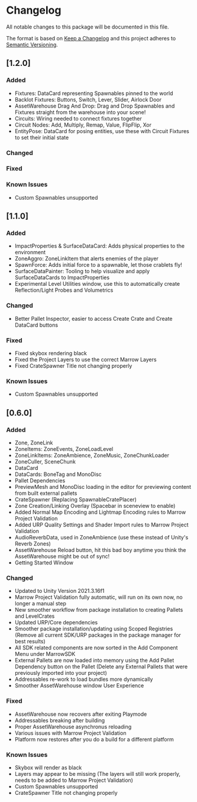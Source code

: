 # Changelog
All notable changes to this package will be documented in this file.

The format is based on [Keep a Changelog](http://keepachangelog.com/en/1.0.0/)
and this project adheres to [Semantic Versioning](http://semver.org/spec/v2.0.0.html).

## [1.2.0]

### Added

 - Fixtures: DataCard representing Spawnables pinned to the world
 - Backlot Fixtures: Buttons, Switch, Lever, Slider, Airlock Door
 - AssetWarehouse Drag And Drop: Drag and Drop Spawnables and Fixtures straight from the warehouse into your scene!
 - Circuits: Wiring needed to connect fixtures together
 - Circuit Nodes: Add, Multiply, Remap, Value, FlipFlip, Xor
 - EntityPose: DataCard for posing entities, use these with Circuit Fixtures to set their initial state

### Changed


### Fixed


### Known Issues

- Custom Spawnables unsupported


## [1.1.0]

### Added

- ImpactProperties & SurfaceDataCard: Adds physical properties to the environment
- ZoneAggro: ZoneLinkItem that alerts enemies of the player
- SpawnForce: Adds initial force to a spawnable, let those crablets fly!
- SurfaceDataPainter: Tooling to help visualize and apply SurfaceDataCards to ImpactProperties
- Experimental Level Utilities window, use this to automatically create Reflection/Light Probes and Volumetrics

### Changed

- Better Pallet Inspector, easier to access Create Crate and Create DataCard buttons

### Fixed

- Fixed skybox rendering black
- Fixed the Project Layers to use the correct Marrow Layers
- Fixed CrateSpawner Title not changing properly

### Known Issues

- Custom Spawnables unsupported


## [0.6.0]

### Added

- Zone, ZoneLink
- ZoneItems: ZoneEvents, ZoneLoadLevel
- ZoneLinkItems: ZoneAmbience, ZoneMusic, ZoneChunkLoader
- ZoneCuller, SceneChunk
- DataCard
- DataCards: BoneTag and MonoDisc
- Pallet Dependencies
- PreviewMesh and MonoDisc loading in the editor for previewing content from built external pallets
- CrateSpawner (Replacing SpawnableCratePlacer)
- Zone Creation/Linking Overlay (Spacebar in sceneview to enable)
- Added Normal Map Encoding and Lightmap Encoding rules to Marrow Project Validation
- Added URP Quality Settings and Shader Import rules to Marrow Project Validation
- AudioReverbData, used in ZoneAmbience (use these instead of Unity's Reverb Zones)
- AssetWarehouse Reload button, hit this bad boy anytime you think the AssetWarehouse might be out of sync!
- Getting Started Window

### Changed

- Updated to Unity Version 2021.3.16f1
- Marrow Project Validation fully automatic, will run on its own now, no longer a manual step
- New smoother workflow from package installation to creating Pallets and LevelCrates
- Updated URP/Core dependencies
- Smoother package installation/updating using Scoped Registries (Remove all current SDK/URP packages in the package manager for best results)
- All SDK related components are now sorted in the Add Component Menu under MarrowSDK
- External Pallets are now loaded into memory using the Add Pallet Dependency button on the Pallet (Delete any External Pallets that were previously imported into your project)
- Addressables re-work to load bundles more dynamically
- Smoother AssetWarehouse window User Experience

### Fixed

- AssetWarehouse now recovers after exiting Playmode
- Addressables breaking after building
- Proper AssetWarehouse asynchronus reloading
- Various issues with Marrow Project Validation
- Platform now restores after you do a build for a different platform

### Known Issues

- Skybox will render as black
- Layers may appear to be missing (The layers will still work properly, needs to be added to Marrow Project Validation)
- Custom Spawnables unsupported
- CrateSpawner Title not changing properly
